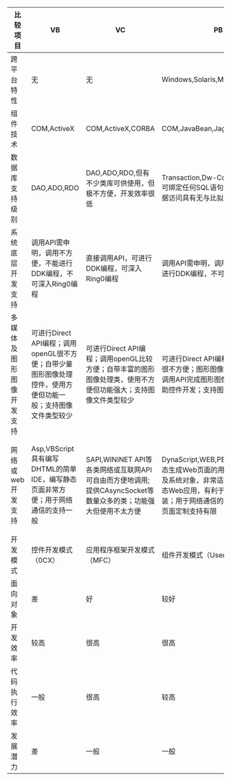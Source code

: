 
| 比较项目         | VB                                                             | VC                                                                      | PB                                                                                                | C++Builder/Delphi                                                                                                                                 | JAVA                                                                  |
| ------------ | -------------------------------------------------------------- | ----------------------------------------------------------------------- | ------------------------------------------------------------------------------------------------- | ------------------------------------------------------------------------------------------------------------------------------------------------- | --------------------------------------------------------------------- |
| 跨平台特性        | 无                                                              | 无                                                                       | Windows,Solaris,Macintosh                                                                         | Windows，Linux                                                                                                                                     | 所有能够运行JAVA虚拟机的操作系统                                                    |
| 组件技术         | COM,ActiveX                                                    | COM,ActiveX,CORBA                                                       | COM,JavaBean,Jaguar,UserObject                                                                    | COM,ActiveX,CORBA                                                                                                                                 | JavaBean，CORBA;ActiveX                                                |
| 数据库支持级别      | DAO,ADO,RDO                                                    | DAO,ADO,RDO,但有不少类库可供使用，但极不方便，开发效率很低                                     | Transaction,Dw-Control<br>可绑定任何SQL语句和存储过程，数据访问具有无与比拟的灵活性                                          | 具有包括Data-Source,Table,Query,Midas,ADO在内的20多个组件和类完成数据访问                                                                                            | JAVA,JDBC API,不同的IDE具有不同的组件                                           |
| 系统底层开发支持     | 调用API需申明，调用不方便，不能进行DDK编程，不可深入Ring0编程                           | 直接调用API，可进行DDK编程，可深入Ring0编程                                             | 调用API需申明，调用不方便，不能进行DDK编程，不可深入Ring0编程                                                              | 直接调用API，可进行DDK编程，可深入Ring0编程                                                                                                                       | 推出了JINI规范，但不能对不支持JINI的设备编程                                            |
| 多媒体及图形图像开发支持 | 可进行Direct API编程；调用openGL很不方便；自带少量图形图像处理控件，使用方便但功能一般；支持图像文件类型较少 | 可进行Direct API编程；调用openGL比较方便；自带丰富的图形图像处理类，使用不方便但功能强大；支持图像文件类型较少         | 可进行Direct API编程；调用openGL很不方便；图形图像处理不方便但可调用API完成图形图像操作，也可借助控件开发；支持图像文件类型一般                         | 可进行Direct API编程；调用openGL比较方便；自带丰富的图形图像处理组件及类，使用很方便且功能强大；支持图像文件类型一般                                                                                | 很难调用Direct API和OpenGL；自带相当丰富的图形图像处理组件及类，使用不方便但功能强大；支持图像文件类型一般         |
| 网络或web开发支持   | Asp,VBScript具有编写DHTML的简单IDE，编写静态页面非常方便；用于网络通信的支持一般             | SAPI,WININET API等各类网络或互联网API可自由而方便地调用;提供CAsyncSocket等数量众多的类；功能强大但使用不太方便 | DynaScript,WEB,PB;提供了较多动态生成Web页面的用户对象和服务以及系统对象，非常适合编写服务端动态Web应用，有利于商业逻辑的封装；用于网络通信的支持不足；静态页面定制支持有限 | ISAPI，WTNINET API等各类网络或互联网API可自由而方便地调用；提供了Server Socket，ClientSocket等30余个组件及类，用来处理网络通信控制，流处理，Mail，Email，FTP,HTTP等应用协议处理以及生成动态页面和商业逻辑的封装；功能强大，使用方便 | 内置非常多的网络及互联网功能；可利用Servlet API，Java Bean API，以及JSP等协同开发功能强大的WEB应用；功能强大 |
| 开发模式         | 控件开发模式（0CX）                                                    | 应用程序框架开发模式（MFC）                                                         | 组件开发模式（User Object）                                                                               | 源代码组件开发模式（VCL）                                                                                                                                    | 框架开发模式（JDK下）+组件开发模式（IDE下）                                             |
| 面向对象         | 差                                                              | 好                                                                       | 较好                                                                                                | 很好                                                                                                                                                | 非常好                                                                   |
| 开发效率         | 较高                                                             | 很高                                                                      | 很高                                                                                                | 高                                                                                                                                                 | 高                                                                     |
| 代码执行效率       | 一般                                                             | 很高                                                                      | 较高                                                                                                | 很高                                                                                                                                                | 低                                                                     |
| 发展潜力         | 差                                                              | 一般                                                                      | 一般                                                                                                | 一般                                                                                                                                                | 很好                                                                    |
